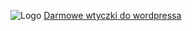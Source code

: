 ![Logo](https://tusonic.pl/wp-content/uploads/LogoTusonic.png)
[Darmowe wtyczki do wordpressa](https://github.com/Tusonic/Blog/blob/main/darmowe-wtyczki-do-wordpressa.md)